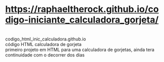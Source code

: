 # https://raphaeltherock.github.io/codigo-iniciante_calculadora_gorjeta/

<br />codigo_html_inic_calculadora.github.io
<br />código HTML calculadora de gorjeta 
<br />primeiro projeto em HTML para uma calculadora de gorjetas, ainda tera continuidade com o decorrer dos dias
